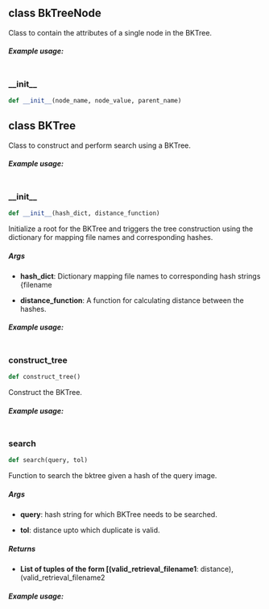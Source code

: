 ## class BkTreeNode
Class to contain the attributes of a single node in the BKTree.


##### Example usage:
```python
```
### \_\_init\_\_
```python
def __init__(node_name, node_value, parent_name)
```

## class BKTree
Class to construct and perform search using a BKTree.


##### Example usage:
```python
```
### \_\_init\_\_
```python
def __init__(hash_dict, distance_function)
```
Initialize a root for the BKTree and triggers the tree construction using the dictionary for mapping file names and corresponding hashes.


##### Args
* **hash_dict**: Dictionary mapping file names to corresponding hash strings {filename

* **distance_function**: A function for calculating distance between the hashes.

##### Example usage:
```python
```

### construct\_tree
```python
def construct_tree()
```
Construct the BKTree.


##### Example usage:
```python
```

### search
```python
def search(query, tol)
```
Function to search the bktree given a hash of the query image.


##### Args
* **query**: hash string for which BKTree needs to be searched.

* **tol**: distance upto which duplicate is valid.

##### Returns
* **List of tuples of the form [(valid_retrieval_filename1**: distance), (valid_retrieval_filename2

##### Example usage:
```python
```

